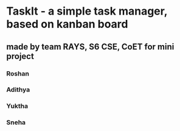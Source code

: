 # TaskIt - a simple task manager, based on kanban board

## made by team RAYS, S6 CSE, CoET for mini project

### Roshan
### Adithya
### Yuktha
### Sneha
